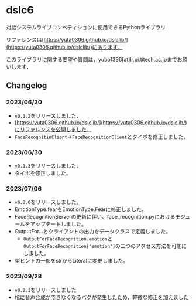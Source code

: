 # dslc6
対話システムライブコンペティションに使用できるPythonライブラリ

リファレンスは[https://yuta0306.github.io/dslclib/](https://yuta0306.github.io/dslclib/)にあります．

このライブラリに関する要望や質問は，yubo1336[at]lr.pi.titech.ac.jpまでお願いします．

## Changelog

### 2023/06/30

- `v0.1.2`をリリースしました．
- [https://yuta0306.github.io/dslclib/](https://yuta0306.github.io/dslclib/)にリファレンスを公開しました．
- `FaceRecognitinClient`→`FaceRecognitionClient`とタイポを修正しました．

### 2023/06/30

- `v0.1.3`をリリースしました．
- タイポを修正しました。

### 2023/07/06

- `v0.2.0`をリリースしました。
- EmotionType.fearをEmotionType.Fearに修正しました。
- FaceRecognitionServerの更新に伴い、face_recognition.pyにおけるモジュールをアップデートしました。
- OutputFor...とクライアントの出力をデータクラスで定義しました。
    - `OutputForFaceRecognition.emotion`と`OutputForFaceRecognition["emotion"]`の二つのアクセス方法を可能にしました。
- 型ヒントの一部をstrからLiteralに変更しました。

### 2023/09/28

- `v0.2.1`をリリースしました
- 稀に音声合成ができなくなるバグが発生したため，軽微な修正を加えました
